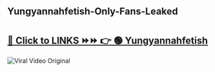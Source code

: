 
 ## Yungyannahfetish-Only-Fans-Leaked

# <h2><a href="https://clipsfans.com/Yungyannahfetish&ref=git">🔗 Click to LINKS ⏩⏩ 👉 🟢 Yungyannahfetish </a></h2>

<a href="https://clipsfans.com/Yungyannahfetish&ref=git" rel="nofollow" data-target="animated-image.originalLink"><img src="https://i.ibb.co.com/xMMVF88/686577567.gif" alt="Viral Video Original" style="max-width: 100%; display: inline-block;" data-target="animated-image.originalImage"></a>
